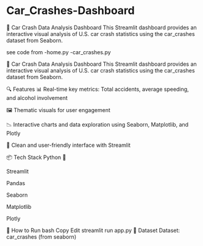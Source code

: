 # Car_Crashes-Dashboard
🚗 Car Crash Data Analysis Dashboard
This Streamlit dashboard provides an interactive visual analysis of U.S. car crash statistics using the car_crashes dataset from Seaborn.

see code from 
-home.py
-car_crashes.py

🚗 Car Crash Data Analysis Dashboard
This Streamlit dashboard provides an interactive visual analysis of U.S. car crash statistics using the car_crashes dataset from Seaborn.

🔍 Features
📊 Real-time key metrics: Total accidents, average speeding, and alcohol involvement

🖼️ Thematic visuals for user engagement

📉 Interactive charts and data exploration using Seaborn, Matplotlib, and Plotly

📁 Clean and user-friendly interface with Streamlit

📦 Tech Stack
Python 🐍

Streamlit

Pandas

Seaborn

Matplotlib

Plotly

🚀 How to Run
bash
Copy
Edit
streamlit run app.py
📌 Dataset
Dataset: car_crashes (from seaborn)



